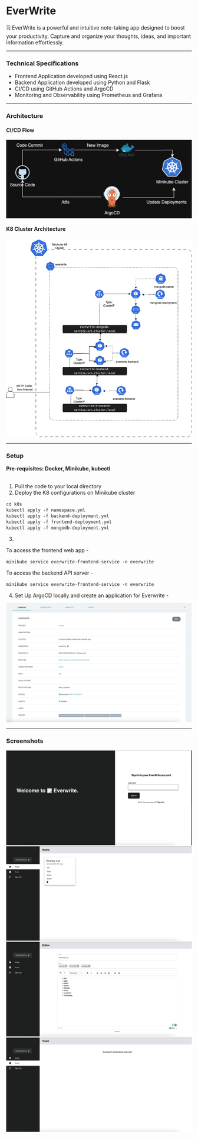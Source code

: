 # EverWrite

🗒 EverWrite is a powerful and intuitive note-taking app designed to boost your productivity. Capture and organize your thoughts, ideas, and important information effortlessly.

<hr>

### Technical Specifications
- Frontend Application developed using React.js
- Backend Application developed using Python and Flask
- CI/CD using GitHub Actions and ArgoCD
- Monitoring and Observability using Prometheus and Grafana

<hr>

### Architecture

#### CI/CD Flow
<img align="center" src='./assets/EverWriteCICD.jpg' /><br>

#### K8 Cluster Architecture
<img src='/assets/Everwrite-Cluster_Arch.jpg' /><br> 


<hr>

### Setup 
<b>Pre-requisites: Docker, Minikube, kubectl </b> <br><br>
1. Pull the code to your local directory
2. Deploy the K8 configurations on Minikube cluster
```
cd k8s
kubectl apply -f namespace.yml
kubectl apply -f backend-deployment.yml
kubectl apply -f frontend-deployment.yml
kubectl apply -f mongodb-deployment.yml
```
3.
To access the frontend web app  -
```
minikube service everwrite-frontend-service -n everwrite
```

To access the backend API server  -
```
minikube service everwrite-frontend-service -n everwrite
```

4. Set Up ArgoCD locally and create an application for Everwrite -
<img src='./assets/argo_config.png' />

<hr>

### Screenshots

<img src='./assets/login.png' /><br>
<img src='./assets/home.png' /><br>
<img src='./assets/editor.png' /><br>
<img src='./assets/trash.png' /><br>
